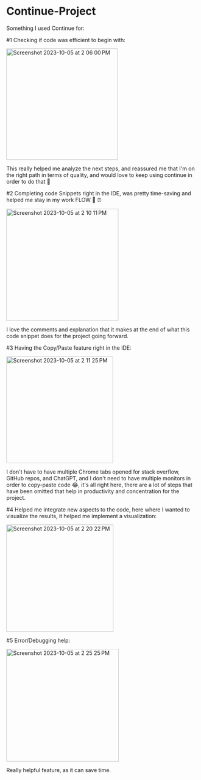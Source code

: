 # Continue-Project

Something I used Continue for: 

#1 Checking if code was efficient to begin with: 

<img width="292" alt="Screenshot 2023-10-05 at 2 06 00 PM" src="https://github.com/dakshaymehta/Continue-Project/assets/50276213/d7cb3543-34c9-4f7c-9c7e-6c1515cba487">

This really helped me analyze the next steps, and reassured me that I'm on the right path in terms of quality, and would love to keep using continue in order to do that 🫡

#2 Completing code Snippets right in the IDE, was pretty time-saving and helped me stay in my work FLOW 👀 ⏰

<img width="294" alt="Screenshot 2023-10-05 at 2 10 11 PM" src="https://github.com/dakshaymehta/Continue-Project/assets/50276213/25f94ac6-e70d-4d94-a15a-2db2d9e743db">

I love the comments and explanation that it makes at the end of what this code snippet does for the project going forward. 

#3 Having the Copy/Paste feature right in the IDE: 

<img width="280" alt="Screenshot 2023-10-05 at 2 11 25 PM" src="https://github.com/dakshaymehta/Continue-Project/assets/50276213/aba9c856-9ce9-4511-a45a-834d6681d2c6">

I don't have to have multiple Chrome tabs opened for stack overflow, GitHub repos, and ChatGPT, and I don't need to have multiple monitors in order to copy-paste code 😂, it's all right here, there are a lot of steps that have been omitted that help in productivity and concentration for the project.

#4 Helped me integrate new aspects to the code, here where I wanted to visualize the results, it helped me implement a visualization:

<img width="281" alt="Screenshot 2023-10-05 at 2 20 22 PM" src="https://github.com/dakshaymehta/Continue-Project/assets/50276213/460e1786-e436-48f5-b4b6-a13fd01f80b7">

#5 Error/Debugging help: 

<img width="295" alt="Screenshot 2023-10-05 at 2 25 25 PM" src="https://github.com/dakshaymehta/Continue-Project/assets/50276213/87cdfe83-abf6-4527-8f2d-ae44934f6e18">

Really helpful feature, as it can save time.

